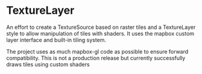 # TextureLayer

An effort to create a TextureSource based on raster tiles and a TextureLayer style to allow manipulation of tiles with shaders. It uses the mapbox custom layer interface and built-in tiling system.

The project uses as much mapbox-gl code as possible to ensure forward compatibility.
This is not a production release but currently successfully draws tiles using custom shaders
